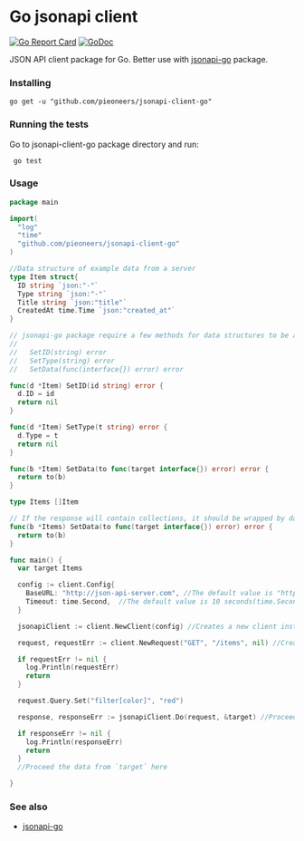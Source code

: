 # Go jsonapi client

[![Go Report Card](https://goreportcard.com/badge/github.com/pieoneers/jsonapi-client-go)](https://goreportcard.com/report/github.com/pieoneers/jsonapi-client-go)
[![GoDoc](https://godoc.org/github.com/pieoneers/jsonapi-client-go?status.svg)](https://godoc.org/github.com/pieoneers/jsonapi-client-go)

JSON API client package for Go. Better use with [jsonapi-go](https://github.com/pieoneers/jsonapi-go) package.

### Installing

``` go get -u "github.com/pieoneers/jsonapi-client-go" ```

### Running the tests
Go to jsonapi-client-go package directory and run:

``` go test```

### Usage

``` go
package main

import(
  "log"
  "time"
  "github.com/pieoneers/jsonapi-client-go"
)

//Data structure of example data from a server
type Item struct{
  ID string `json:"-"`
  Type string `json:"-"`
  Title string `json:"title"`
  CreatedAt time.Time `json:"created_at"`
}

// jsonapi-go package require a few methods for data structures to be able unmarshal data from json api document.
//
//   SetID(string) error
//   SetType(string) error
//   SetData(func(interface{}) error) error

func(d *Item) SetID(id string) error {
  d.ID = id
  return nil
}

func(d *Item) SetType(t string) error {
  d.Type = t
  return nil
}

func(b *Item) SetData(to func(target interface{}) error) error {
  return to(b)
}

type Items []Item

// If the response will contain collections, it should be wrapped by data type and method SetData should me implemented for the collection data type
func(b *Items) SetData(to func(target interface{}) error) error {
  return to(b)
}

func main() {
  var target Items

  config := client.Config{
    BaseURL: "http://json-api-server.com", //The default value is "http://localhost"
    Timeout: time.Second,  //The default value is 10 seconds(time.Second * 10)
  }

  jsonapiClient := client.NewClient(config) //Creates a new client instance with the config

  request, requestErr := client.NewRequest("GET", "/items", nil) //Creates a new request

  if requestErr != nil {
    log.Println(requestErr)
    return
  }

  request.Query.Set("filter[color]", "red")

  response, responseErr := jsonapiClient.Do(request, &target) //Proceed the request

  if responseErr != nil {
    log.Println(responseErr)
    return
  }
  //Proceed the data from `target` here

}
```

### See also
* [jsonapi-go](https://github.com/pieoneers/jsonapi-go)
